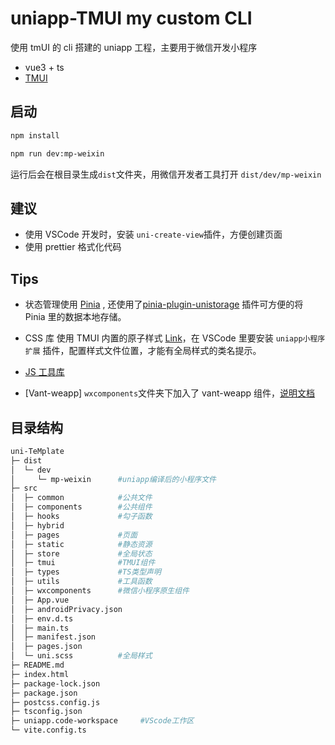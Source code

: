 # uniapp-TMUI my custom CLI

使用 tmUI 的 cli 搭建的 uniapp 工程，主要用于微信开发小程序

- vue3 + ts
- [TMUI](https://tmui.design/start/%E5%BF%AB%E9%80%9F%E4%B8%8A%E6%89%8B.html)

## 启动

```bash
npm install

npm run dev:mp-weixin
```

运行后会在根目录生成`dist`文件夹，用微信开发者工具打开 `dist/dev/mp-weixin`

## 建议

- 使用 VSCode 开发时，安装 `uni-create-view`插件，方便创建页面
- 使用 prettier 格式化代码

## Tips

- 状态管理使用 [Pinia](https://juejin.cn/post/7089032094231298084) , 还使用了[pinia-plugin-unistorage](https://www.npmjs.com/package/pinia-plugin-unistorage) 插件可方便的将 Pinia 里的数据本地存储。

- CSS 库 使用 TMUI 内置的原子样式 [Link](https://tmui.design/CSSTool/css.html)，在 VSCode 里要安装 `uniapp小程序扩展` 插件，配置样式文件位置，才能有全局样式的类名提示。

- [JS 工具库](https://tmui.design/JSTool/javascript.html#)
- [Vant-weapp] `wxcomponents`文件夹下加入了 vant-weapp 组件，[说明文档](https://vant-contrib.gitee.io/vant-weapp/#/button)

## 目录结构

```bash
uni-TeMplate
├─ dist
│  └─ dev
│     └─ mp-weixin      #uniapp编译后的小程序文件
├─ src
│  ├─ common            #公共文件
│  ├─ components        #公共组件
│  ├─ hooks             #勾子函数
│  ├─ hybrid
│  ├─ pages             #页面
│  ├─ static            #静态资源
│  ├─ store             #全局状态
│  ├─ tmui              #TMUI组件
│  ├─ types             #TS类型声明
│  ├─ utils             #工具函数
│  ├─ wxcomponents      #微信小程序原生组件
│  ├─ App.vue
│  ├─ androidPrivacy.json
│  ├─ env.d.ts
│  ├─ main.ts
│  ├─ manifest.json
│  ├─ pages.json
│  └─ uni.scss          #全局样式
├─ README.md
├─ index.html
├─ package-lock.json
├─ package.json
├─ postcss.config.js
├─ tsconfig.json
├─ uniapp.code-workspace     #VScode工作区
└─ vite.config.ts
```
